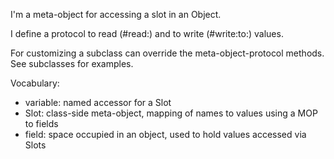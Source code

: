 I'm a meta-object for accessing a slot in an Object. 

I define a protocol to read (#read:) and to write (#write:to:) values. 

For customizing a subclass can override the meta-object-protocol methods. See subclasses for examples.

Vocabulary:
- variable: named accessor for a Slot
- Slot: class-side meta-object, mapping of names to values using a MOP to fields
- field: space occupied in an object, used to hold values accessed via Slots